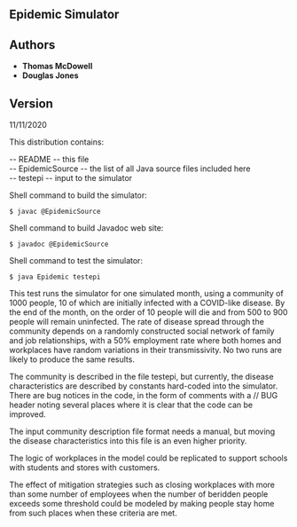 ## Epidemic Simulator
## Authors

* **Thomas McDowell**
* **Douglas Jones**

## Version
11/11/2020

This distribution contains:

-- README -- this file <br>
-- EpidemicSource -- the list of all Java source files included here <br>
-- testepi -- input to the simulator

Shell command to build the simulator:
```
$ javac @EpidemicSource
```
Shell command to build Javadoc web site:
```
$ javadoc @EpidemicSource
```
Shell command to test the simulator:
```
$ java Epidemic testepi
```

This test runs the simulator for one simulated month, using a community of
1000 people, 10 of which are initially infected with a COVID-like disease.
By the end of the month, on the order of 10 people will die and from 500 to 900
people will remain uninfected.  The rate of disease spread through the
community depends on a randomly constructed social network of family and
job relationships, with a 50% employment rate where both homes and workplaces
have random variations in their transmissivity.  No two runs are likely to
produce the same results.

The community is described in the file testepi, but currently, the disease
characteristics are described by constants hard-coded into the simulator.
There are bug notices in the code, in the form of comments with a // BUG
header noting several places where it is clear that the code can be
improved.

The input community description file format needs a manual, but moving
the disease characteristics into this file is an even higher priority.

The logic of workplaces in the model could be replicated to support schools
with students and stores with customers.

The effect of mitigation strategies such as closing workplaces with more than
some number of employees when the number of beridden people exceeds some
threshold could be modeled by making people stay home from such places when
these criteria are met.
